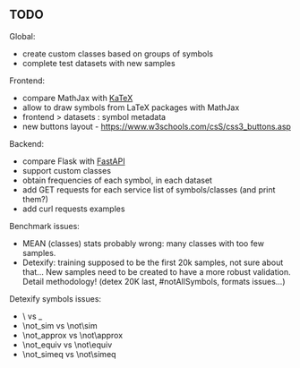 ## TODO


Global:
- create custom classes based on groups of symbols
- complete test datasets with new samples

Frontend:
- compare MathJax with [KaTeX](https://katex.org/)
- allow to draw symbols from LaTeX packages with MathJax
- frontend > datasets : symbol metadata
- new buttons layout - https://www.w3schools.com/csS/css3_buttons.asp

Backend:
- compare Flask with [FastAPI](https://fastapi.tiangolo.com/)
- support custom classes
- obtain frequencies of each symbol, in each dataset
- add GET requests for each service list of symbols/classes (and print them?)
- add curl requests examples


Benchmark issues:
- MEAN (classes) stats probably wrong: many classes with too few samples.
- Detexify: training supposed to be the first 20k samples, not sure about that...
New samples need to be created to have a more robust validation.
Detail methodology! (detex 20K last, #notAllSymbols, formats issues...)

Detexify symbols issues:
- \\  vs  \_
- \not_sim  vs  \not\sim
- \not_approx  vs  \not\approx
- \not_equiv  vs  \not\equiv
- \not_simeq  vs  \not\simeq
